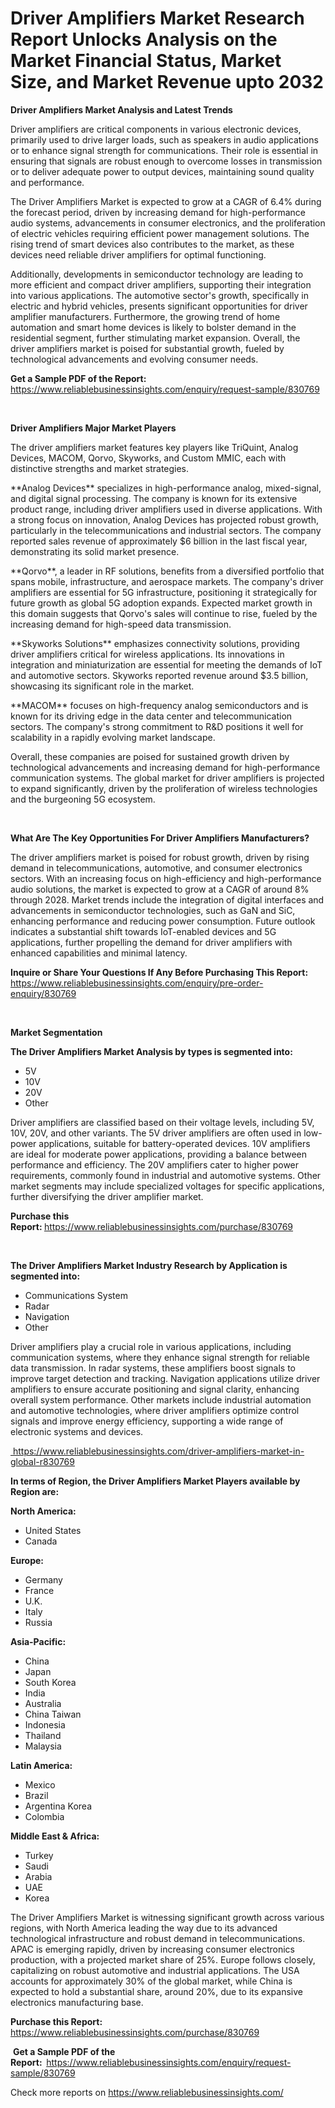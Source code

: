 <p><h1>Driver Amplifiers Market Research Report Unlocks Analysis on the Market Financial Status, Market Size, and Market Revenue upto 2032</h1></p><p><strong>Driver Amplifiers Market Analysis and Latest Trends</strong></p>
<p><p>Driver amplifiers are critical components in various electronic devices, primarily used to drive larger loads, such as speakers in audio applications or to enhance signal strength for communications. Their role is essential in ensuring that signals are robust enough to overcome losses in transmission or to deliver adequate power to output devices, maintaining sound quality and performance.</p><p>The Driver Amplifiers Market is expected to grow at a CAGR of 6.4% during the forecast period, driven by increasing demand for high-performance audio systems, advancements in consumer electronics, and the proliferation of electric vehicles requiring efficient power management solutions. The rising trend of smart devices also contributes to the market, as these devices need reliable driver amplifiers for optimal functioning.</p><p>Additionally, developments in semiconductor technology are leading to more efficient and compact driver amplifiers, supporting their integration into various applications. The automotive sector's growth, specifically in electric and hybrid vehicles, presents significant opportunities for driver amplifier manufacturers. Furthermore, the growing trend of home automation and smart home devices is likely to bolster demand in the residential segment, further stimulating market expansion. Overall, the driver amplifiers market is poised for substantial growth, fueled by technological advancements and evolving consumer needs.</p></p>
<p><strong>Get a Sample PDF of the Report:&nbsp;</strong> <a href="https://www.reliablebusinessinsights.com/enquiry/request-sample/830769?utm_campaign=3439&utm_medium=2&utm_source=Github&utm_content=ia&utm_term=06042025&utm_id=driver-amplifiers">https://www.reliablebusinessinsights.com/enquiry/request-sample/830769</a></p>
<p>&nbsp;</p>
<p><strong>Driver Amplifiers Major Market Players</strong></p>
<p><p>The driver amplifiers market features key players like TriQuint, Analog Devices, MACOM, Qorvo, Skyworks, and Custom MMIC, each with distinctive strengths and market strategies.</p><p>**Analog Devices** specializes in high-performance analog, mixed-signal, and digital signal processing. The company is known for its extensive product range, including driver amplifiers used in diverse applications. With a strong focus on innovation, Analog Devices has projected robust growth, particularly in the telecommunications and industrial sectors. The company reported sales revenue of approximately $6 billion in the last fiscal year, demonstrating its solid market presence.</p><p>**Qorvo**, a leader in RF solutions, benefits from a diversified portfolio that spans mobile, infrastructure, and aerospace markets. The company's driver amplifiers are essential for 5G infrastructure, positioning it strategically for future growth as global 5G adoption expands. Expected market growth in this domain suggests that Qorvo's sales will continue to rise, fueled by the increasing demand for high-speed data transmission.</p><p>**Skyworks Solutions** emphasizes connectivity solutions, providing driver amplifiers critical for wireless applications. Its innovations in integration and miniaturization are essential for meeting the demands of IoT and automotive sectors. Skyworks reported revenue around $3.5 billion, showcasing its significant role in the market.</p><p>**MACOM** focuses on high-frequency analog semiconductors and is known for its driving edge in the data center and telecommunication sectors. The company's strong commitment to R&D positions it well for scalability in a rapidly evolving market landscape.</p><p>Overall, these companies are poised for sustained growth driven by technological advancements and increasing demand for high-performance communication systems. The global market for driver amplifiers is projected to expand significantly, driven by the proliferation of wireless technologies and the burgeoning 5G ecosystem.</p></p>
<p>&nbsp;</p>
<p><strong>What Are The Key Opportunities For Driver Amplifiers Manufacturers?</strong></p>
<p><p>The driver amplifiers market is poised for robust growth, driven by rising demand in telecommunications, automotive, and consumer electronics sectors. With an increasing focus on high-efficiency and high-performance audio solutions, the market is expected to grow at a CAGR of around 8% through 2028. Market trends include the integration of digital interfaces and advancements in semiconductor technologies, such as GaN and SiC, enhancing performance and reducing power consumption. Future outlook indicates a substantial shift towards IoT-enabled devices and 5G applications, further propelling the demand for driver amplifiers with enhanced capabilities and minimal latency.</p></p>
<p><strong>Inquire or Share Your Questions If Any Before Purchasing This Report:</strong> <a href="https://www.reliablebusinessinsights.com/enquiry/pre-order-enquiry/830769?utm_campaign=3439&utm_medium=2&utm_source=Github&utm_content=ia&utm_term=06042025&utm_id=driver-amplifiers">https://www.reliablebusinessinsights.com/enquiry/pre-order-enquiry/830769</a></p>
<p>&nbsp;</p>
<p><strong>Market Segmentation</strong></p>
<p><strong>The Driver Amplifiers Market Analysis by types is segmented into:</strong></p>
<p><ul><li>5V</li><li>10V</li><li>20V</li><li>Other</li></ul></p>
<p><p>Driver amplifiers are classified based on their voltage levels, including 5V, 10V, 20V, and other variants. The 5V driver amplifiers are often used in low-power applications, suitable for battery-operated devices. 10V amplifiers are ideal for moderate power applications, providing a balance between performance and efficiency. The 20V amplifiers cater to higher power requirements, commonly found in industrial and automotive systems. Other market segments may include specialized voltages for specific applications, further diversifying the driver amplifier market.</p></p>
<p><strong>Purchase this Report:&nbsp;</strong><a href="https://www.reliablebusinessinsights.com/purchase/830769?utm_campaign=3439&utm_medium=2&utm_source=Github&utm_content=ia&utm_term=06042025&utm_id=driver-amplifiers">https://www.reliablebusinessinsights.com/purchase/830769</a></p>
<p>&nbsp;</p>
<p><strong>The Driver Amplifiers Market Industry Research by Application is segmented into:</strong></p>
<p><ul><li>Communications System</li><li>Radar</li><li>Navigation</li><li>Other</li></ul></p>
<p><p>Driver amplifiers play a crucial role in various applications, including communication systems, where they enhance signal strength for reliable data transmission. In radar systems, these amplifiers boost signals to improve target detection and tracking. Navigation applications utilize driver amplifiers to ensure accurate positioning and signal clarity, enhancing overall system performance. Other markets include industrial automation and automotive technologies, where driver amplifiers optimize control signals and improve energy efficiency, supporting a wide range of electronic systems and devices.</p></p>
<p><a href="https://www.reliablebusinessinsights.com/driver-amplifiers-market-in-global-r830769?utm_campaign=3439&utm_medium=2&utm_source=Github&utm_content=ia&utm_term=06042025&utm_id=driver-amplifiers">&nbsp;https://www.reliablebusinessinsights.com/driver-amplifiers-market-in-global-r830769</a></p>
<p><strong>In terms of Region, the Driver Amplifiers Market Players available by Region are:</strong></p>
<p>
    <p> <strong> North America: </strong>
        <ul>
            <li>United States</li>
            <li>Canada</li>
        </ul>
        </p> 
    <p> <strong> Europe: </strong>
        <ul>
            <li>Germany</li>
            <li>France</li>
            <li>U.K.</li>
            <li>Italy</li>
            <li>Russia</li>
        </ul>
        </p> 
    <p> <strong> Asia-Pacific: </strong>
        <ul>
            <li>China</li>
            <li>Japan</li>
            <li>South Korea</li>
            <li>India</li>
            <li>Australia</li>
            <li>China Taiwan</li>
            <li>Indonesia</li>
            <li>Thailand</li>
            <li>Malaysia</li>
        </ul>
        </p> 
    <p> <strong> Latin America: </strong>
        <ul>
            <li>Mexico</li>
            <li>Brazil</li>
            <li>Argentina Korea</li>
            <li>Colombia</li>
        </ul>
        </p> 
    <p> <strong> Middle East & Africa: </strong>
        <ul>
            <li>Turkey</li>
            <li>Saudi</li>
            <li>Arabia</li>
            <li>UAE</li>
            <li>Korea</li>
        </ul>
    </p>
    </p>
<p><p>The Driver Amplifiers Market is witnessing significant growth across various regions, with North America leading the way due to its advanced technological infrastructure and robust demand in telecommunications. APAC is emerging rapidly, driven by increasing consumer electronics production, with a projected market share of 25%. Europe follows closely, capitalizing on robust automotive and industrial applications. The USA accounts for approximately 30% of the global market, while China is expected to hold a substantial share, around 20%, due to its expansive electronics manufacturing base.</p></p>
<p><strong>Purchase this Report: </strong><a href="https://www.reliablebusinessinsights.com/purchase/830769?utm_campaign=3439&utm_medium=2&utm_source=Github&utm_content=ia&utm_term=06042025&utm_id=driver-amplifiers">https://www.reliablebusinessinsights.com/purchase/830769</a></p>
<p>&nbsp;<strong>Get a Sample PDF of the Report:&nbsp;&nbsp;</strong><a href="https://www.reliablebusinessinsights.com/enquiry/request-sample/830769?utm_campaign=3439&utm_medium=2&utm_source=Github&utm_content=ia&utm_term=06042025&utm_id=driver-amplifiers">https://www.reliablebusinessinsights.com/enquiry/request-sample/830769</a></p>
<p><strong></strong></p>
<p>Check more reports on <a href="https://www.reliablebusinessinsights.com/?utm_campaign=3439&utm_medium=2&utm_source=Github&utm_content=ia&utm_term=06042025&utm_id=driver-amplifiers">https://www.reliablebusinessinsights.com/</a></p>
